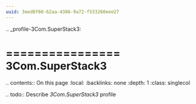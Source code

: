 ```yaml
---
uuid: 3eed8f60-62aa-4386-9a72-f533260eee27
---
```

.. _profile-3Com.SuperStack3:

================
3Com.SuperStack3
================

.. contents:: On this page
    :local:
    :backlinks: none
    :depth: 1
    :class: singlecol

.. todo::
    Describe *3Com.SuperStack3* profile

